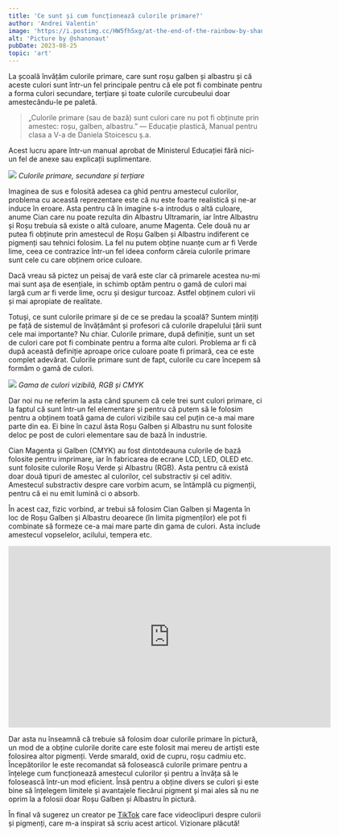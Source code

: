 ```yaml
---
title: 'Ce sunt și cum funcționează culorile primare?'
author: 'Andrei Valentin'
image: 'https://i.postimg.cc/HW5fh5xg/at-the-end-of-the-rainbow-by-shanonaut.jpg'
alt: 'Picture by @shanonaut'
pubDate: 2023-08-25
topic: 'art'
---
```

La școală învățăm culorile primare, care sunt roșu galben și albastru și că aceste culori sunt într-un fel principale pentru că ele pot fi combinate pentru a forma culori secundare, terțiare și toate culorile curcubeului doar amestecându-le pe paletă.

> „Culorile primare (sau de bază) sunt culori care nu pot fi obținute prin amestec: roșu, galben, albastru.” — Educație plastică, Manual pentru clasa a V-a de Daniela Stoicescu ș.a.

Acest lucru apare într-un manual aprobat de Ministerul Educației fără nici-un fel de anexe sau explicații suplimentare.

![](https://cdn-images-1.medium.com/max/800/1*yGbm6xDpPQjQnA8TpRnHaw.png)
*Culorile primare, secundare și terțiare*

Imaginea de sus e folosită adesea ca ghid pentru amestecul culorilor, problema cu această reprezentare este că nu este foarte realistică și ne-ar induce în eroare. Asta pentru că în imagine s-a introdus o altă culoare, anume Cian care nu poate rezulta din Albastru Ultramarin, iar între Albastru și Roșu trebuia să existe o altă culoare, anume Magenta. Cele două nu ar putea fi obținute prin amestecul de Roșu Galben și Albastru indiferent ce pigmenți sau tehnici folosim. La fel nu putem obține nuanțe cum ar fi Verde lime, ceea ce contrazice într-un fel ideea conform căreia culorile primare sunt cele cu care obținem orice culoare.

Dacă vreau să pictez un peisaj de vară este clar că primarele acestea nu-mi mai sunt așa de esențiale, in schimb optăm pentru o gamă de culori mai largă cum ar fi verde lime, ocru și desigur turcoaz. Astfel obținem culori vii și mai apropiate de realitate.

Totuși, ce sunt culorile primare și de ce se predau la școală? Suntem mințiți pe față de sistemul de învățământ și profesori că culorile drapelului țării sunt cele mai importante? Nu chiar. Culorile primare, după definiție, sunt un set de culori care pot fi combinate pentru a forma alte culori. Problema ar fi că după această definiție aproape orice culoare poate fi primară, cea ce este complet adevărat. Culorile primare sunt de fapt, culorile cu care începem să formăm o gamă de culori.

![](https://beedevildesign.files.wordpress.com/2017/05/color_gamut.png)
*Gama de culori vizibilă, RGB și CMYK*

Dar noi nu ne referim la asta când spunem că cele trei sunt culori primare, ci la faptul că sunt într-un fel elementare și pentru că putem să le folosim pentru a obținem toată gama de culori vizibile sau cel puțin ce-a mai mare parte din ea. Ei bine în cazul ăsta Roșu Galben și Albastru nu sunt folosite deloc pe post de culori elementare sau de bază în industrie.

Cian Magenta și Galben (CMYK) au fost dintotdeauna culorile de bază folosite pentru imprimare, iar în fabricarea de ecrane LCD, LED, OLED etc. sunt folosite culorile Roșu Verde și Albastru (RGB). Asta pentru că există doar două tipuri de amestec al culorilor, cel substractiv și cel aditiv. Amestecul substractiv despre care vorbim acum, se întâmplă cu pigmenții, pentru că ei nu emit lumină ci o absorb.

În acest caz, fizic vorbind, ar trebui să folosim Cian Galben și Magenta în loc de Roșu Galben și Albastru deoarece (în limita pigmenților) ele pot fi combinate să formeze ce-a mai mare parte din gama de culori. Asta include amestecul vopselelor, acilului, tempera etc.

<iframe width="640" height="360" src="https://www.youtube.com/embed/vXBf_puKt_c" title="Limited CMY palette design oil painting mixing, demo 1.2" frameborder="0" allow="accelerometer; autoplay; clipboard-write; encrypted-media; gyroscope; picture-in-picture; web-share" referrerpolicy="strict-origin-when-cross-origin" allowfullscreen></iframe>

Dar asta nu înseamnă că trebuie să folosim doar culorile primare în pictură, un mod de a obține culorile dorite care este folosit mai mereu de artiști este folosirea altor pigmenți. Verde smarald, oxid de cupru, roșu cadmiu etc. Începătorilor le este recomandat să folosească culorile primare pentru a înțelege cum funcționează amestecul culorilor și pentru a învăța să le folosească într-un mod eficient. Însă pentru a obține divers se culori și este bine să înțelegem limitele și avantajele fiecărui pigment și mai ales să nu ne oprim la a folosii doar Roșu Galben și Albastru în pictură.

În final vă sugerez un creator pe [TikTok](https://www.tiktok.com/@color.nerd) care face videoclipuri despre culorii și pigmenți, care m-a inspirat să scriu acest articol. Vizionare plăcută!